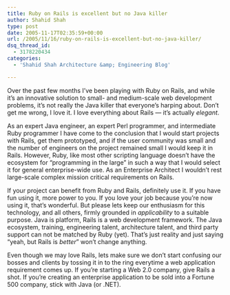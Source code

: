 ```yaml
---
title: Ruby on Rails is excellent but no Java killer
author: Shahid Shah
type: post
date: 2005-11-17T02:35:59+00:00
url: /2005/11/16/ruby-on-rails-is-excellent-but-no-java-killer/
dsq_thread_id:
  - 3178220434
categories:
  - 'Shahid Shah Architecture &amp; Engineering Blog'

---
```

Over the past few months I&#8217;ve been playing with Ruby on Rails, and while it&#8217;s an innovative solution to small- and medium-scale web development problems, it&#8217;s not really the Java killer that everyone&#8217;s harping about. Don&#8217;t get me wrong, I love it. I love everything about Rails &#8212; it&#8217;s actually _elegant_. 

As an expert Java engineer, an expert Perl programmer, and intermediate Ruby programmer I have come to the conclusion that I would start projects with Rails, get them prototyped, and if the user community was small and the number of engineers on the project remained small I would keep it in Rails. However, Ruby, like most other scripting language doesn&#8217;t have the ecosystem for &#8220;programming in the large&#8221; in such a way that I would select it for general enterprise-wide use. As an Enterprise Architect I wouldn&#8217;t rest large-scale complex mission critical requirements on Rails. 

If your project can benefit from Ruby and Rails, definitely use it. If you have fun using it, more power to you. If you love your job because you&#8217;re now using it, that&#8217;s wonderful. But please lets keep our enthusiasm for this technology, and all others, firmly grounded in _applicability_ to a suitable purpose. Java is platform, Rails is a web development framework. The Java ecosystem, training, engineering talent, architecture talent, and third party support can not be matched by Ruby (yet). That&#8217;s just reality and just saying &#8220;yeah, but Rails is _better_&#8221; won&#8217;t change anything.

Even though we may love Rails, lets make sure we don&#8217;t start confusing our bosses and clients by tossing it in to the ring everytime a web application requirement comes up. If you&#8217;re starting a Web 2.0 company, give Rails a shot. If you&#8217;re creating an enterprise application to be sold into a Fortune 500 company, stick with Java (or .NET).